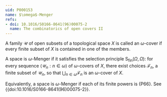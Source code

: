 ```yaml
---
uid: P000153
name: $\omega$-Menger
refs:
- doi: 10.1016/S0166-8641(96)00075-2
  name: The combinatorics of open covers II
---
```

A family $\mathcal U$ of open subsets of a topological space $X$ is called an $\omega$-cover if every finite subset of $X$ is contained in one of the members.

A space is $\omega$-Menger if it satisfies the selection principle $\mathsf S_{\mathrm{fin}}(\Omega,\Omega)$: for every sequence $\langle \mathscr U_n : n \in \omega \rangle$ of $\omega$-covers of $X$, there exist choices $\mathcal F_n$, a finite subset of $\mathscr U_n$, so that $\bigcup_{n\in\omega} \mathcal F_n$ is an $\omega$-cover of $X$.

Equivalently, a space is $\omega$-Menger if each of its finite powers is {P66}. See {{doi:10.1016/S0166-8641(96)00075-2}}.